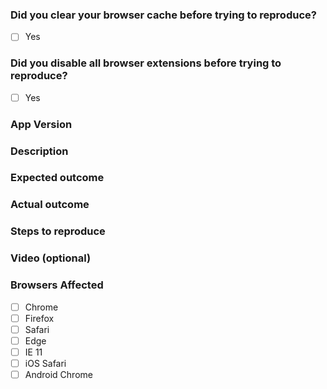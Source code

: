 ### Did you clear your browser cache before trying to reproduce?
- [ ] Yes

### Did you disable all browser extensions before trying to reproduce?
- [ ] Yes

### App Version
<!-- Example: 815663342e8abbd4ec99ec9c234c03452dce01d2 : This can be found at the bottom of https://poeapp.com/settings --->

### Description
<!-- Example: Under specific circumstance, the whisper message is not copied to the clipboard. -->

### Expected outcome
<!-- Example: Whisper message should be copied to the clipboard. -->

### Actual outcome
<!-- Example: Whisper message is not copied to the clipboard. -->

### Steps to reproduce
<!-- Example
1. Open this page: https://poeapp.com/#N4IghgLhBOCWBGBXCBTAzgOgDYrAc0RRAC4Qc8wBjATxABpwo4lVNZUBbAFWoAcjSAIQD2AE1oM0wygGsUETFOipRAGVgA7GQHFowxLwwAlEiABM9EFNnzFw5SjWadegxm2mLk6XIUYlKupauvqGgp6WkDAIyOgYlNBgAGYqALJiaADC+hoQpgCa6CAAvkA
2. Sort by maximum life
3. Click the whisper button for the first item
-->

### Video (optional)

<!--- Example
1. Use https://giphy.com/apps/giphycapture to record the problem in the browser
2. Include the link
-->

### Browsers Affected
<!-- Check all that apply -->
- [ ] Chrome
- [ ] Firefox
- [ ] Safari
- [ ] Edge
- [ ] IE 11
- [ ] iOS Safari
- [ ] Android Chrome
